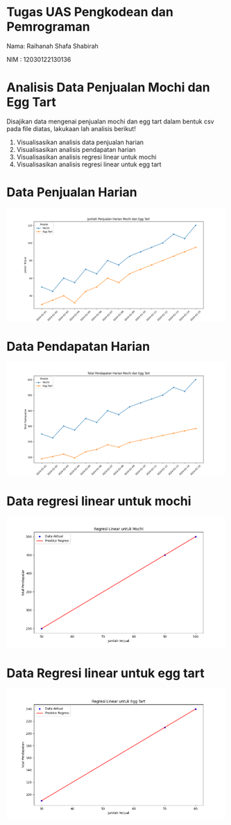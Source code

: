 # Tugas UAS Pengkodean dan Pemrograman

Nama: Raihanah Shafa Shabirah

NIM : 12030122130136
# Analisis Data Penjualan Mochi dan Egg Tart
Disajikan data mengenai penjualan mochi dan egg tart dalam bentuk csv pada file diatas, lakukaan lah analisis berikut!
1. Visualisasikan analisis data penjualan harian
2. Visualisasikan analisis pendapatan harian
3. Visualisasikan analisis regresi linear untuk mochi
4. Visualisasikan analisis regresi linear untuk egg tart

# Data Penjualan Harian
![alt text](https://github.com/RaihanahShafaShabirah/AnalisisPenjualanMochidanEggTart/blob/main/visualisasi%20analisis/Figure_1.png?raw=true)

# Data Pendapatan Harian
![alt text](https://github.com/RaihanahShafaShabirah/AnalisisPenjualanMochidanEggTart/blob/main/visualisasi%20analisis/Figure_2.png?raw=true)

# Data regresi linear untuk mochi
![alt text](https://github.com/RaihanahShafaShabirah/AnalisisPenjualanMochidanEggTart/blob/main/visualisasi%20analisis/Figure_3.png?raw=true)

# Data Regresi linear untuk egg tart
![alt text](https://github.com/RaihanahShafaShabirah/AnalisisPenjualanMochidanEggTart/blob/main/visualisasi%20analisis/Figure_4.png?raw=true)
